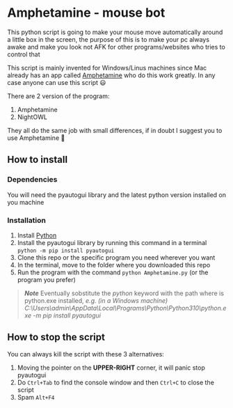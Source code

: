 # Amphetamine - mouse bot

This python script is going to make your mouse move automatically around a little box in the screen, the purpose of this is to make your pc always awake and make you look not AFK for other programs/websites who tries to control that

This script is mainly invented for Windows/Linus machines since Mac already has an app called [Amphetamine](https://apps.apple.com/gb/app/amphetamine) who do this work greatly. In any case anyone can use this script :smiley:

There are 2 version of the program:
1. Amphetamine
2. NightOWL

They all do the same job with small differences, if in doubt I suggest you to use Amphetamine :rocket:

## How to install

### Dependencies

You will need the pyautogui library and the latest python version installed on you machine

### Installation

1. Install [Python](https://www.python.org/downloads/)
2. Install the pyautogui library by running this command in a terminal 
    ```python -m pip install pyautogui```     
3. Clone this repo or the specific program you need wherever you want
4. In the terminal, move to the folder where you downloaded this repo
5. Run the program with the command
    ```python Amphetamine.py``` (or the program you prefer)

> ***Note***
   > Eventually sobstitute the _python_ keyword with the path where is python.exe installed, 
   > _e.g. (in a Windows machine) C:\Users\admin\AppData\Local\Programs\Python\Python310\python.exe -m pip install pyautogui_

## How to stop the script

You can always kill the script with these 3 alternatives:

  1. Moving the pointer on the **UPPER-RIGHT** corner, it will panic stop pyautogui
  2. Do ```Ctrl+Tab``` to find the console window and then ```Ctrl+C``` to close the script
  3. Spam ```Alt+F4```
